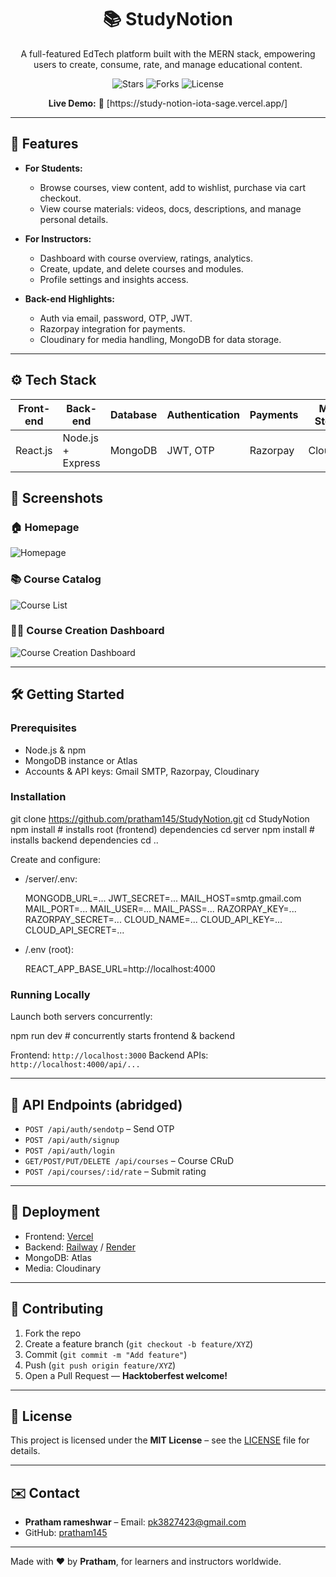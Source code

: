 


<h1 align="center">📚 StudyNotion</h1>
<p align="center">
  A full-featured EdTech platform built with the MERN stack, empowering users to create, consume, rate, and manage educational content.
</p>

<p align="center">
  <img src="https://img.shields.io/github/stars/pratham145/StudyNotion?style=for-the-badge&color=yellow" alt="Stars" />
  <img src="https://img.shields.io/github/forks/pratham145/StudyNotion?style=for-the-badge&color=blueviolet" alt="Forks" />
  <img src="https://img.shields.io/github/license/pratham145/StudyNotion?style=for-the-badge&color=brightgreen" alt="License" />
</p>

<p align="center">
  <strong>Live Demo:</strong> 🔗 [https://study-notion-iota-sage.vercel.app/]
</p>

---

## 🚀 Features

- **For Students:**  
  - Browse courses, view content, add to wishlist, purchase via cart checkout.  
  - View course materials: videos, docs, descriptions, and manage personal details.

- **For Instructors:**  
  - Dashboard with course overview, ratings, analytics.  
  - Create, update, and delete courses and modules.  
  - Profile settings and insights access.

- **Back-end Highlights:**  
  - Auth via email, password, OTP, JWT.  
  - Razorpay integration for payments.  
  - Cloudinary for media handling, MongoDB for data storage.

---

## ⚙️ Tech Stack

| Front-end     | Back-end           | Database   | Authentication | Payments    | Media Storage |
|---------------|--------------------|------------|----------------|-------------|----------------|
| React.js      | Node.js + Express  | MongoDB    | JWT, OTP       | Razorpay    | Cloudinary     |


## 📸 Screenshots


### 🏠 Homepage



![Homepage](/HOME.png)


### 📚 Course Catalog



![Course List](CATALOG.png)



### 👨‍🏫 Course Creation Dashboard



![Course Creation Dashboard](COURSE.png)



---

## 🛠️ Getting Started

### Prerequisites

- Node.js & npm  
- MongoDB instance or Atlas  
- Accounts & API keys: Gmail SMTP, Razorpay, Cloudinary

### Installation


git clone https://github.com/pratham145/StudyNotion.git
cd StudyNotion
npm install         # installs root (frontend) dependencies
cd server
npm install         # installs backend dependencies
cd ..


Create and configure:

* /server/.env:

  
  MONGODB_URL=...
  JWT_SECRET=...
  MAIL_HOST=smtp.gmail.com
  MAIL_PORT=...
  MAIL_USER=...
  MAIL_PASS=...
  RAZORPAY_KEY=...
  RAZORPAY_SECRET=...
  CLOUD_NAME=...
  CLOUD_API_KEY=...
  CLOUD_API_SECRET=...
  

* /.env (root):

  
  REACT_APP_BASE_URL=http://localhost:4000
  

### Running Locally

Launch both servers concurrently:


npm run dev  # concurrently starts frontend & backend


Frontend: `http://localhost:3000`
Backend APIs: `http://localhost:4000/api/...`

---

## 🧭 API Endpoints (abridged)

* `POST /api/auth/sendotp` – Send OTP
* `POST /api/auth/signup`
* `POST /api/auth/login`
* `GET/POST/PUT/DELETE /api/courses` – Course CRuD
* `POST /api/courses/:id/rate` – Submit rating

---

## 🚀 Deployment

* Frontend: [Vercel](https://vercel.com)
* Backend: [Railway](https://railway.app) / [Render](https://render.com)
* MongoDB: Atlas
* Media: Cloudinary

---

## 🤝 Contributing

1. Fork the repo
2. Create a feature branch (`git checkout -b feature/XYZ`)
3. Commit (`git commit -m "Add feature"`)
4. Push (`git push origin feature/XYZ`)
5. Open a Pull Request — **Hacktoberfest welcome!**

---

## 📄 License

This project is licensed under the **MIT License** – see the [LICENSE](LICENSE) file for details.

---

## ✉️ Contact

* **Pratham rameshwar** – Email: [pk3827423@gmail.com](mailto:pk3827423@gmail.com)
* GitHub: [pratham145](https://github.com/pratham145)

---

Made with ❤️ by **Pratham**, for learners and instructors worldwide.






